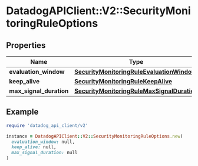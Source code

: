 # DatadogAPIClient::V2::SecurityMonitoringRuleOptions

## Properties

| Name | Type | Description | Notes |
| ---- | ---- | ----------- | ----- |
| **evaluation_window** | [**SecurityMonitoringRuleEvaluationWindow**](SecurityMonitoringRuleEvaluationWindow.md) |  | [optional] |
| **keep_alive** | [**SecurityMonitoringRuleKeepAlive**](SecurityMonitoringRuleKeepAlive.md) |  | [optional] |
| **max_signal_duration** | [**SecurityMonitoringRuleMaxSignalDuration**](SecurityMonitoringRuleMaxSignalDuration.md) |  | [optional] |

## Example

```ruby
require 'datadog_api_client/v2'

instance = DatadogAPIClient::V2::SecurityMonitoringRuleOptions.new(
  evaluation_window: null,
  keep_alive: null,
  max_signal_duration: null
)
```

